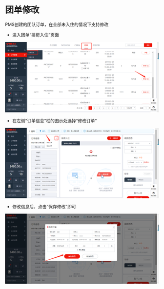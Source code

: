 # 团单修改

PMS创建的团队订单，在全部未入住的情况下支持修改

* 进入团单“排房入住”页面

![](../../../.gitbook/assets/image%20%28562%29.png)

* 在左侧“订单信息”栏的图示处选择“修改订单”

![](../../../.gitbook/assets/image%20%28544%29.png)

* 修改信息后，点击“保存修改”即可

![](../../../.gitbook/assets/image%20%28405%29.png)

